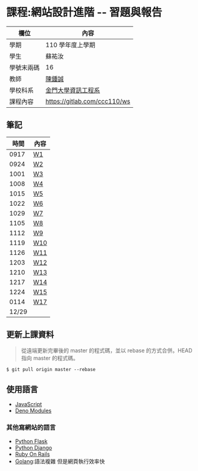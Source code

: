 # 課程:網站設計進階 -- 習題與報告

欄位 | 內容
-----|--------
學期 | 110 學年度上學期
學生 |  蘇祐汝
學號末兩碼 | 16
教師 | [陳鍾誠](https://www.nqu.edu.tw/educsie/index.php?act=blog&code=list&ids=4)
學校科系 | [金門大學資訊工程系](https://www.nqu.edu.tw/educsie/index.php)
課程內容 | https://gitlab.com/ccc110/ws


## 筆記
時間 | 內容
-----|--------
0917|[W1](https://github.com/ukarara/ws110a/blob/master/Note/W1.md)
0924|[W2](https://github.com/ukarara/ws110a/blob/master/Note/W2.md)
1001|[W3](https://github.com/ukarara/ws110a/blob/master/Note/W3.md)
1008|[W4](https://github.com/ukarara/ws110a/blob/master/Note/W4.md)
1015|[W5](https://github.com/ukarara/ws110a/blob/master/Note/W5.md)
1022|[W6](https://github.com/ukarara/ws110a/blob/master/Note/W6.md)
1029|[W7](https://github.com/ukarara/ws110a/blob/master/Note/W7.md)
1105|[W8](https://github.com/ukarara/ws110a/blob/master/Note/W8.md)
1112|[W9](https://github.com/ukarara/ws110a/blob/master/Note/W9.md)
1119|[W10](https://github.com/ukarara/ws110a/blob/master/Note/W10.md)
1126|[W11](https://github.com/ukarara/ws110a/blob/master/Note/W11.md)|
1203|[W12](https://github.com/ukarara/ws110a/blob/master/Note/W12.md)|
1210|[W13](https://github.com/ukarara/ws110a/blob/master/Note/W13.md)|
1217|[W14](https://github.com/ukarara/ws110a/blob/master/Note/W14.md)|
1224|[W15](https://github.com/ukarara/ws110a/blob/master/Note/W15.md)|
0114|[W17](https://github.com/ukarara/ws110a/blob/master/Note/W17.md)|
12/29|


## 更新上課資料
>從遠端更新完畢後的 master 的程式碼，並以 rebase 的方式合併。HEAD 指向 master 的程式碼。
```
$ git pull origin master --rebase
```

## 使用語言
* [JavaScript](https://developer.mozilla.org/zh-TW/docs/Learn/JavaScript)
* [Deno Modules](https://deno.land/x/tdd@v0.6)

### 其他寫網站的語言
* [Python Flask](https://www.w3cschool.cn/flask/)
* [Python Django](https://developer.mozilla.org/zh-TW/docs/Learn/Server-side/Django)
* [Ruby On Rails](https://rubyonrails.org/)
* [Golang](https://go.dev/):語法複雜 但是網頁執行效率快
